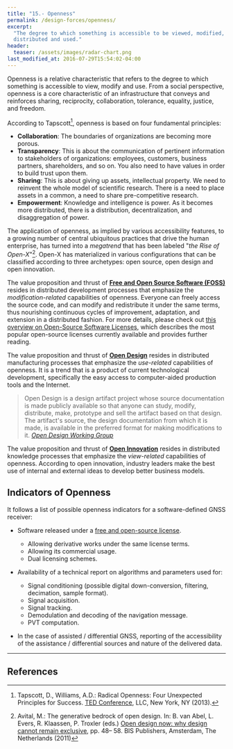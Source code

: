 ```yaml
---
title: "15.- Openness"
permalink: /design-forces/openness/
excerpt:
  "The degree to which something is accessible to be viewed, modified,
  distributed and used."
header:
  teaser: /assets/images/radar-chart.png
last_modified_at: 2016-07-29T15:54:02-04:00
---
```


Openness is a relative characteristic that refers to the degree to which
something is accessible to view, modify and use. From a social perspective,
openness is a core characteristic of an infrastructure that conveys and
reinforces sharing, reciprocity, collaboration, tolerance, equality, justice,
and freedom.

According to Tapscott[^Tapscott13], openness is based on four fundamental
principles:

* **Collaboration**: The boundaries of organizations are becoming more porous.
* **Transparency**: This is about the communication of pertinent information to
  stakeholders of organizations: employees, customers, business partners,
  shareholders, and so on. You also need to have values in order to build trust
  upon them.
* **Sharing**: This is about giving up assets, intellectual property. We need to
  reinvent the whole model of scientific research. There is a need to place
  assets in a common, a need to share pre-competitive research.
* **Empowerment**: Knowledge and intelligence is power. As it becomes more
  distributed, there is a distribution, decentralization, and disaggregation of
  power.


The application of openness, as implied by various accessibility features, to a
growing number of central ubiquitous practices that drive the human enterprise,
has turned into a _megatrend_ that has been labeled "_the Rise of
Open-X_"[^Avital11]. Open-X has materialized in various configurations that can
be classified according to three archetypes: open source, open design and open
innovation.

The value proposition and thrust of **[Free and Open Source Software
(FOSS)](https://en.wikipedia.org/wiki/Free_and_open-source_software)** resides
in distributed development processes that emphasize the _modification-related_
capabilities of openness. Everyone can freely access the source code, and can
modify and redistribute it under the same terms, thus nourishing continuous
cycles of improvement, adaptation, and extension in a distributed fashion. For
more details, please check out [this overview on Open-Source Software
Licenses](https://opensource.org/licenses), which describes the most popular
open-source licenses currently available and provides further reading.

The value proposition and thrust of **[Open
Design](https://github.com/OpenDesign-WorkingGroup/Open-Design-Definition)**
resides in distributed manufacturing processes that emphasize the _use-related_
capabilities of openness.  It is a trend that is a product of current
technological development, specifically the easy access to computer-aided
production tools and the Internet.

> Open Design is a design artifact project whose source documentation is made
publicly available so that anyone can study, modify, distribute, make, prototype
and sell the artifact based on that design. The artifact's source, the design
documentation from which it is made, is available in the preferred format for
making modifications to it.
> <cite><a
href="https://github.com/OpenDesign-WorkingGroup/Open-Design-Definition">Open
Design Working Group</a></cite>

The value proposition and thrust of **[Open
Innovation](https://en.wikipedia.org/wiki/Open_innovation)** resides in
distributed knowledge processes that emphasize the _view-related_ capabilities
of openness. According to open innovation, industry leaders make the best use of
internal and external ideas to develop better business models.

## Indicators of Openness

It follows a list of possible openness indicators for a software-defined GNSS
receiver:

* Software released under a [free and open-source license](https://opensource.org/licenses).
  - Allowing derivative works under the same license terms.
  - Allowing its commercial usage.
  - Dual licensing schemes.

* Availability of a technical report on algorithms and parameters used for:
  - Signal conditioning (possible digital down-conversion, filtering,
    decimation, sample format).
  - Signal acquisition.
  - Signal tracking.
  - Demodulation and decoding of the navigation message.
  - PVT computation.

* In the case of assisted / differential GNSS, reporting of the accessibility of
  the assistance / differential sources and nature of the delivered data.


-------

## References

[^Tapscott13]: Tapscott, D., Williams, A.D.: Radical Openness: Four Unexpected Principles for Success. [TED Conference](https://www.ted.com/talks/don_tapscott_four_principles_for_the_open_world?language=en), LLC, New York, NY (2013).

[^Avital11]: Avital, M.: The generative bedrock of open design. In: B. van Abel, L. Evers, R. Klaassen, P. Troxler (eds.) [Open design now: why design cannot remain exclusive](https://opendesignnow.org/), pp. 48– 58. BIS Publishers, Amsterdam, The Netherlands (2011)
